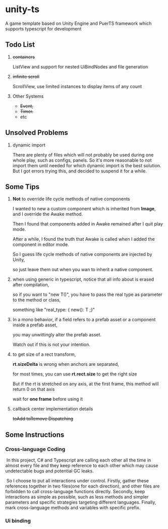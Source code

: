 # unity-ts
A game template based on Unity Engine and PuerTS framework which supports typescript for development

## Todo List

1. ~~containers~~

   ListView and support for nested UiBindNodes and file generation

2. ~~infinite scroll~~

   ScrollView, use limited instances to display items of any count
   
3. Other Systems

   - ~~Event,~~
   - ~~Timer.~~
   - etc

## Unsolved Problems

1. dynamic import

   There are plenty of files which will not probably be used during one whole play, such as configs, panels. So it's more reasonable to not import them until needed for which dynamic import is the best solution. But I got errors trying this, and decided to suspend it for a while.

   
## Some Tips

1. **Not** to override life cycle methods of native components

   I wanted to new a custom component which is inherited from **Image**, and I override the Awake method. 

   Then I found that components added in Awake remained after I quit play mode. 
   
   After a while, I found the truth that Awake is called when I added the component in editor mode.
   
   So I guess life cycle methods of native components are injected by Unity,
   
   so just leave them out when you wan to inherit a native component.

2. when using generic<T> in typescript, notice that all info about <T> is erased after compilation, 

   so if you want to "new T()", you have to pass the real type as parameter to the method or class, 

   something like "real_type: { new(): T ;}"

3. In a mono behavior, if a field refers to a prefab asset or a component inside a prefab asset, 

   you may unwittingly alter the prefab asset. 

   Watch out if this is not your intention.

4. to get size of a rect transform, 

   **rt.sizeDelta** is wrong when anchors are separated, 

   for most times, you can use **rt.rect.size**  to get the right size

   But if the rt is stretched on any axis, at the first frame, this method will return 0 on that axis

   wait for **one frame** before using it
   
5. callback center implementation details

   ~~toAdd toRemove Dispatching~~

## Some Instructions

### Cross-language Coding

​	In this project, C# and Typescript are calling each other all the time in almost every file and they keep reference to each other which may cause undetectable bugs and potential GC  leaks.

​	So I choose to put all interactions under control. Firstly, gather these references together in two files(one for each direction), and other files are forbidden to call cross-language functions directly. Secondly, keep interactions as simple as possible, such as less methods and simpler parameters and specific strategies targeting different languages. Finally, mark cross-language methods and variables with specific prefix.

### Ui binding
